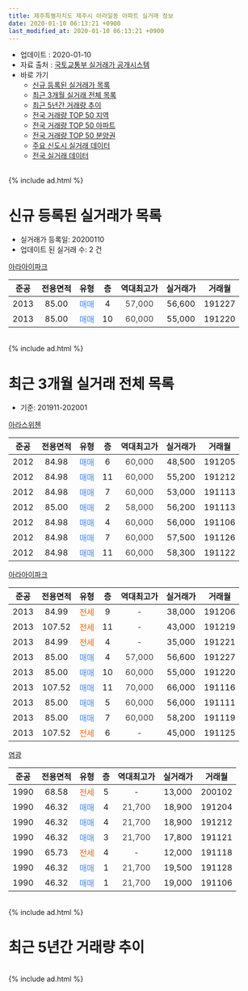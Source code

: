 ```yaml
---
title: 제주특별자치도 제주시 아라일동 아파트 실거래 정보
date: 2020-01-10 06:13:21 +0900
last_modified_at: 2020-01-10 06:13:21 +0900
---
```


* 업데이트 : 2020-01-10
* 자료 출처 : [국토교통부 실거래가 공개시스템](http://rt.molit.go.kr)
* 바로 가기
    * [신규 등록된 실거래가 목록](#신규-등록된-실거래가-목록)
    * [최근 3개월 실거래 전체 목록](#최근-3개월-실거래-전체-목록)
    * [최근 5년간 거래량 추이](#최근-5년간-거래량-추이)
    * [전국 거래량 TOP 50 지역](https://inasie.github.io/apt-trade-info/최근-3개월-전국에서-가장-거래가-많이-발생한-지역)
    * [전국 거래량 TOP 50 아파트](https://inasie.github.io/apt-trade-info/최근-3개월-전국에서-가장-거래가-많이-발생한-아파트)
    * [전국 거래량 TOP 50 분양권](https://inasie.github.io/apt-trade-info/최근-3개월-전국에서-가장-거래가-많이-발생한-분양권)
    * [주요 신도시 실거래 데이터](https://inasie.github.io/apt-trade-info/주요-신도시)
    * [전국 실거래 데이터](https://inasie.github.io/apt-trade-info/전국)
<br>
{% include ad.html %}
<br>

# 신규 등록된 실거래가 목록
* 실거래가 등록일: 20200110
* 업데이트 된 실거래 수: 2 건


[아라아이파크](https://search.naver.com/search.naver?query=%EC%A0%9C%EC%A3%BC%ED%8A%B9%EB%B3%84%EC%9E%90%EC%B9%98%EB%8F%84+%EC%A0%9C%EC%A3%BC%EC%8B%9C+%EC%95%84%EB%9D%BC%EC%9D%BC%EB%8F%99+%EC%95%84%EB%9D%BC%EC%95%84%EC%9D%B4%ED%8C%8C%ED%81%AC)

|준공|전용면적|유형|층|역대최고가|실거래가|거래월|
|:---:|:---:|:---:|:---:|:---:|:---:|:---:|
|2013|85.00|<span style="color:#4285f3">매매</span>|4|<span style="color:#444444">57,000</span>|56,600|191227|
|2013|85.00|<span style="color:#4285f3">매매</span>|10|<span style="color:#444444">60,000</span>|55,000|191220|


<br>
{% include ad.html %}
<br>

# 최근 3개월 실거래 전체 목록
* 기준: 201911-202001


[아라스위첸](https://search.naver.com/search.naver?query=%EC%A0%9C%EC%A3%BC%ED%8A%B9%EB%B3%84%EC%9E%90%EC%B9%98%EB%8F%84+%EC%A0%9C%EC%A3%BC%EC%8B%9C+%EC%95%84%EB%9D%BC%EC%9D%BC%EB%8F%99+%EC%95%84%EB%9D%BC%EC%8A%A4%EC%9C%84%EC%B2%B8)

|준공|전용면적|유형|층|역대최고가|실거래가|거래월|
|:---:|:---:|:---:|:---:|:---:|:---:|:---:|
|2012|84.98|<span style="color:#4285f3">매매</span>|6|<span style="color:#444444">60,000</span>|48,500|191205|
|2012|84.98|<span style="color:#4285f3">매매</span>|11|<span style="color:#444444">60,000</span>|55,200|191212|
|2012|84.98|<span style="color:#4285f3">매매</span>|7|<span style="color:#444444">60,000</span>|53,000|191113|
|2012|85.00|<span style="color:#4285f3">매매</span>|2|<span style="color:#444444">58,000</span>|56,200|191113|
|2012|84.98|<span style="color:#4285f3">매매</span>|4|<span style="color:#444444">60,000</span>|56,000|191106|
|2012|84.98|<span style="color:#4285f3">매매</span>|7|<span style="color:#444444">60,000</span>|57,500|191126|
|2012|84.98|<span style="color:#4285f3">매매</span>|11|<span style="color:#444444">60,000</span>|58,300|191122|

[아라아이파크](https://search.naver.com/search.naver?query=%EC%A0%9C%EC%A3%BC%ED%8A%B9%EB%B3%84%EC%9E%90%EC%B9%98%EB%8F%84+%EC%A0%9C%EC%A3%BC%EC%8B%9C+%EC%95%84%EB%9D%BC%EC%9D%BC%EB%8F%99+%EC%95%84%EB%9D%BC%EC%95%84%EC%9D%B4%ED%8C%8C%ED%81%AC)

|준공|전용면적|유형|층|역대최고가|실거래가|거래월|
|:---:|:---:|:---:|:---:|:---:|:---:|:---:|
|2013|84.99|<span style="color:#ff5a00">전세</span>|9|<span style="color:#444444">-</span>|38,000|191206|
|2013|107.52|<span style="color:#ff5a00">전세</span>|11|<span style="color:#444444">-</span>|43,000|191219|
|2013|84.99|<span style="color:#ff5a00">전세</span>|4|<span style="color:#444444">-</span>|35,000|191221|
|2013|85.00|<span style="color:#4285f3">매매</span>|4|<span style="color:#444444">57,000</span>|56,600|191227|
|2013|85.00|<span style="color:#4285f3">매매</span>|10|<span style="color:#444444">60,000</span>|55,000|191220|
|2013|107.52|<span style="color:#4285f3">매매</span>|11|<span style="color:#444444">70,000</span>|66,000|191116|
|2013|85.00|<span style="color:#4285f3">매매</span>|5|<span style="color:#444444">60,000</span>|56,000|191111|
|2013|85.00|<span style="color:#4285f3">매매</span>|7|<span style="color:#444444">60,000</span>|58,200|191119|
|2013|107.52|<span style="color:#ff5a00">전세</span>|6|<span style="color:#444444">-</span>|45,000|191125|

[염광](https://search.naver.com/search.naver?query=%EC%A0%9C%EC%A3%BC%ED%8A%B9%EB%B3%84%EC%9E%90%EC%B9%98%EB%8F%84+%EC%A0%9C%EC%A3%BC%EC%8B%9C+%EC%95%84%EB%9D%BC%EC%9D%BC%EB%8F%99+%EC%97%BC%EA%B4%91)

|준공|전용면적|유형|층|역대최고가|실거래가|거래월|
|:---:|:---:|:---:|:---:|:---:|:---:|:---:|
|1990|68.58|<span style="color:#ff5a00">전세</span>|5|<span style="color:#444444">-</span>|13,000|200102|
|1990|46.32|<span style="color:#4285f3">매매</span>|4|<span style="color:#444444">21,700</span>|18,900|191204|
|1990|46.32|<span style="color:#4285f3">매매</span>|4|<span style="color:#444444">21,700</span>|18,900|191212|
|1990|46.32|<span style="color:#4285f3">매매</span>|3|<span style="color:#444444">21,700</span>|17,800|191121|
|1990|65.73|<span style="color:#ff5a00">전세</span>|4|<span style="color:#444444">-</span>|12,000|191118|
|1990|46.32|<span style="color:#4285f3">매매</span>|1|<span style="color:#444444">21,700</span>|19,500|191128|
|1990|46.32|<span style="color:#4285f3">매매</span>|1|<span style="color:#444444">21,700</span>|19,000|191106|


<br>
{% include ad.html %}
<br>

# 최근 5년간 거래량 추이


<div style="width:100%;">
    <canvas id="deal_progress" height="200"></canvas>
</div>

<script>
new Chart(document.getElementById("deal_progress"), {
    type: 'line',
    data: {
        labels: ['201501','201502','201503','201504','201505','201506','201507','201508','201509','201510','201511','201512','201601','201602','201603','201604','201605','201606','201607','201608','201609','201610','201611','201612','201701','201702','201703','201704','201705','201706','201707','201708','201709','201710','201711','201712','201801','201802','201803','201804','201805','201806','201807','201808','201809','201810','201811','201812','201901','201902','201903','201904','201905','201906','201907','201908','201909','201910','201911','201912','202001'],
        datasets: [{
            label: '매매',
            pointRadius: 1,
            data: [9, 7, 6, 6, 4, 3, 3, 2, 8, 11, 15, 14, 8, 8, 3, 4, 7, 7, 11, 13, 3, 12, 11, 14, 13, 6, 7, 7, 9, 3, 9, 2, 6, 10, 10, 10, 3, 2, 7, 6, 3, 4, 2, 8, 1, 10, 5, 23, 10, 0, 5, 8, 2, 8, 5, 6, 3, 7, 11, 6, 0],
            borderColor: "rgba(255, 201, 14, 1)",
            backgroundColor: "rgba(255, 201, 14, 0.5)",
            fill: false,
            lineTension: 0
        },{
            label: '전월세',
            pointRadius: 1,
            data: [10, 4, 3, 3, 1, 4, 5, 1, 1, 7, 6, 11, 10, 5, 4, 3, 2, 3, 7, 6, 3, 2, 7, 11, 12, 7, 1, 1, 2, 2, 2, 5, 3, 7, 12, 5, 12, 8, 3, 9, 5, 4, 6, 2, 6, 6, 9, 5, 11, 4, 5, 4, 4, 5, 5, 3, 0, 3, 2, 3, 1],
            borderColor: "rgba(0, 141, 185, 1)",
            backgroundColor: "rgba(0, 141, 185, 0.5)",
            fill: false,
            lineTension: 0
        }
        ]
    },
    options: {
        responsive: true,
        title: {
            display: false
        },
        tooltips: {
            mode: 'index',
            intersect: false
        },
        hover: {
            mode: 'nearest',
            intersect: true
        },
        scales: {
            xAxes: [{
                display: true,
                scaleLabel: {
                    display: true,
                    labelString: '년/월'
                }
            }],
            yAxes: [{
                display: true,
                ticks: {
                    suggestedMin: 0,
                },
                scaleLabel: {
                    display: true,
                    labelString: '실거래 수'
                }
            }]
        }
    }
});

</script>


<br>
{% include ad.html %}
<br>


